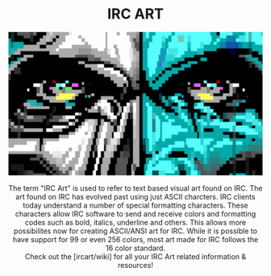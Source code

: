 <h1 align="center">IRC ART</h1>

<p align="center">
	<img src=".screens/acid.png"/>
</p>

<p align="center">
The term "IRC Art" is used to refer to text based visual art found on IRC. The art found on IRC has evolved past using just ASCII charcters. IRC clients today understand a number of special formatting characters. These characters allow IRC software to send and receive colors and formatting codes such as bold, italics, underline and others. This allows more possibilites now for creating ASCII/ANSI art for IRC. While it is possible to have support for 99 or even 256 colors, most art made for IRC follows the 16 color standard.
<br>
Check out the [ircart/wiki] for all your IRC Art related information & resources!
</p>